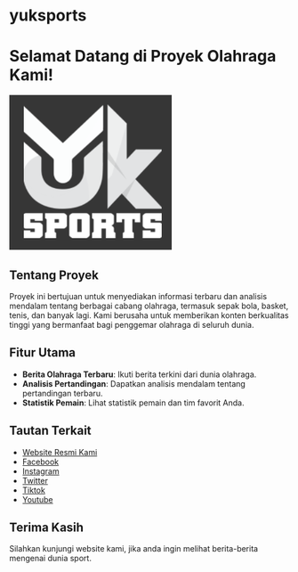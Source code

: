 # yuksports
# Selamat Datang di Proyek Olahraga Kami!

![Yuksports](https://raw.githubusercontent.com/artikelchatgpt/yuksports/refs/heads/main/Yuksports.png)

## Tentang Proyek

Proyek ini bertujuan untuk menyediakan informasi terbaru dan analisis mendalam tentang berbagai cabang olahraga, termasuk sepak bola, basket, tenis, dan banyak lagi. Kami berusaha untuk memberikan konten berkualitas tinggi yang bermanfaat bagi penggemar olahraga di seluruh dunia.

## Fitur Utama

- **Berita Olahraga Terbaru**: Ikuti berita terkini dari dunia olahraga.
- **Analisis Pertandingan**: Dapatkan analisis mendalam tentang pertandingan terbaru.
- **Statistik Pemain**: Lihat statistik pemain dan tim favorit Anda.

## Tautan Terkait

- [Website Resmi Kami](https://yuksports.com/)
- [Facebook](https://www.facebook.com/people/Yuk-Sportsty/pfbid02CVJfPjw3v2SeFSSrD8boMsDPBSQdHsQgJW1DFXmNQtCc6QnnPWiLUzZYti3XeoX3l/)
- [Instagram](https://www.instagram.com/yuksports_/)
- [Twitter](https://twitter.com/yuksports_)
- [Tiktok](https://www.tiktok.com/@yuksports)
- [Youtube](https://www.youtube.com/@yuksportsofficial)

## Terima Kasih

Silahkan kunjungi website kami, jika anda ingin melihat berita-berita mengenai dunia sport.
